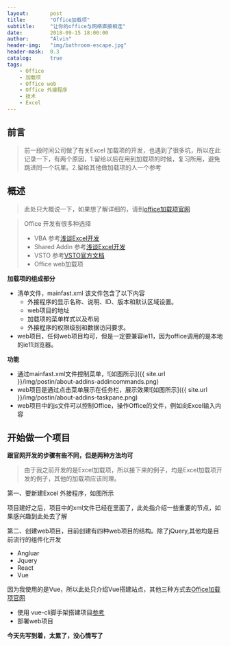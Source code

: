 ```yaml
---
layout:       post
title:        "Office加载项"
subtitle:     "让你的office与网络直接相连"
date:         2018-09-15 18:00:00
author:       "Alvin"
header-img:   "img/bathroom-escape.jpg"
header-mask:  0.3
catalog:      true
tags:
    - Office
    - 加载项
    - Office web
    - Office 外接程序
    - 技术
    - Excel
---
```


## 前言

>前一段时间公司做了有关Excel 加载项的开发，也遇到了很多坑，所以在此记录一下，有两个原因，1.留给以后在用到加载项的时候，复习所用，避免 跳进同一个坑里。2.留给其他做加载项的人一个参考

## 概述

>此处只大概说一下，如果想了解详细的，请到[office加载项官网](https://docs.microsoft.com/zh-cn/office/dev/add-ins/overview/office-add-ins)

>Office 开发有很多种选择
>* VBA 参考[浅谈Excel开发](http://www.cnblogs.com/yangecnu/p/Excel-Develpment-Introduction.html)
>* Shared Addin  参考[浅谈Excel开发](http://www.cnblogs.com/yangecnu/p/Excel-Develpment-Introduction.html)
>* VSTO 参考[VSTO官方文档](https://docs.microsoft.com/zh-cn/visualstudio/vsto/programming-vsto-add-ins?view=vs-2017)
>* Office web加载项

**加载项的组成部分**
* 清单文件，mainfast.xml 该文件包含了以下内容
    * 外接程序的显示名称、说明、ID、版本和默认区域设置。
    * web项目的地址
    * 加载项的菜单样式以及布局
    * 外接程序的权限级别和数据访问要求。
* web项目，任何web项目均可，但是一定要兼容ie11，因为office调用的是本地的ie11浏览器。

**功能**
* 通过mainfast.xml文件控制菜单，![如图所示]({{ site.url }}/img/postin/about-addins-addincommands.png)
* web项目是通过点击菜单展示在任务栏，展示效果![如图所示]({{ site.url }}/img/postin/about-addins-taskpane.png)
* web项目中的js文件可以控制Office，操作Office的文件，例如向Excel输入内容

## 开始做一个项目

**跟官网开发的步骤有些不同，但是两种方法均可**
>由于我之前开发的是Excel加载项，所以接下来的例子，均是Excel加载项开发的例子，其他的加载项应该同理。

第一、要新建Excel 外接程序，如图所示

项目建好之后，项目中的xml文件已经在里面了，此处指介绍一些重要的节点，如果感兴趣到此处去了解

第二、创建web项目，目前创建有四种web项目的结构。除了jQuery,其他均是目前流行的组件化开发
* Angluar
* Jquery
* React
* Vue

因为我使用的是Vue，所以此处只介绍Vue搭建站点，其他三种方式去[Office加载项官网](https://docs.microsoft.com/zh-cn/office/dev/add-ins/quickstarts/excel-quickstart-angular)

* 使用 vue-cli脚手架搭建项目[参考](https://cli.vuejs.org/zh/guide/installation.html)
* 部署web项目

**今天先写到着，太累了，没心情写了**